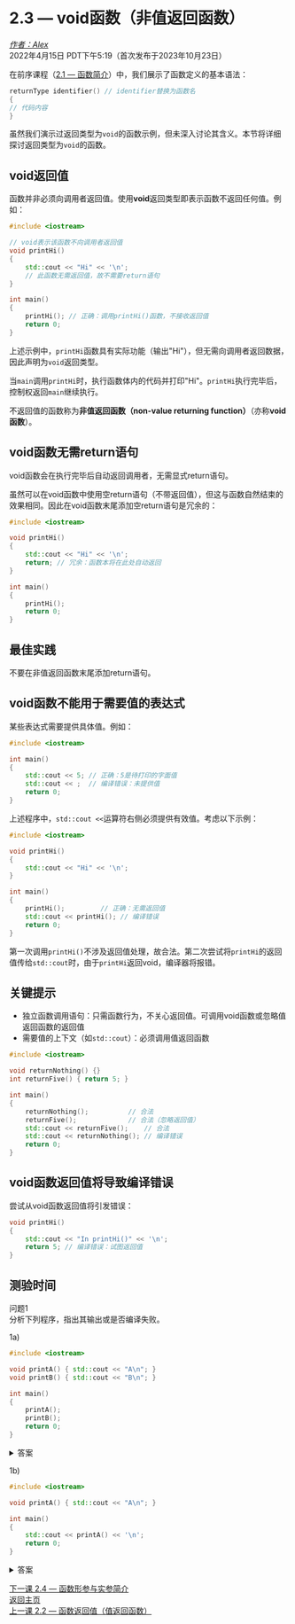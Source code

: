 2.3 — void函数（非值返回函数）
======================================================

[*作者：Alex*](https://www.learncpp.com/author/Alex/ "查看 Alex 的所有文章")  
2022年4月15日 PDT下午5:19（首次发布于2023年10月23日）

在前序课程（[2.1 — 函数简介](Chapter-2/lesson2.1-introduction-to-functions.md)）中，我们展示了函数定义的基本语法：

```cpp
returnType identifier() // identifier替换为函数名
{
// 代码内容
}
```

虽然我们演示过返回类型为`void`的函数示例，但未深入讨论其含义。本节将详细探讨返回类型为`void`的函数。

void返回值
----------------

函数并非必须向调用者返回值。使用**void**返回类型即表示函数不返回任何值。例如：

```cpp
#include <iostream>

// void表示该函数不向调用者返回值
void printHi()
{
    std::cout << "Hi" << '\n';
    // 此函数无需返回值，故不需要return语句
}

int main()
{
    printHi(); // 正确：调用printHi()函数，不接收返回值
    return 0;
}
```

上述示例中，`printHi`函数具有实际功能（输出"Hi"），但无需向调用者返回数据，因此声明为`void`返回类型。

当`main`调用`printHi`时，执行函数体内的代码并打印"Hi"。`printHi`执行完毕后，控制权返回`main`继续执行。

不返回值的函数称为**非值返回函数（non-value returning function）**（亦称**void函数**）。

void函数无需return语句
----------------

void函数会在执行完毕后自动返回调用者，无需显式return语句。

虽然可以在void函数中使用空return语句（不带返回值），但这与函数自然结束的效果相同。因此在void函数末尾添加空return语句是冗余的：

```cpp
#include <iostream>

void printHi()
{
    std::cout << "Hi" << '\n';
    return; // 冗余：函数本将在此处自动返回
}

int main()
{
    printHi();
    return 0;
}
```

最佳实践
----------------

不要在非值返回函数末尾添加return语句。

void函数不能用于需要值的表达式
----------------

某些表达式需要提供具体值。例如：

```cpp
#include <iostream>

int main()
{
    std::cout << 5; // 正确：5是待打印的字面值
    std::cout << ;  // 编译错误：未提供值
    return 0;
}
```

上述程序中，`std::cout <<`运算符右侧必须提供有效值。考虑以下示例：

```cpp
#include <iostream>

void printHi()
{
    std::cout << "Hi" << '\n';
}

int main()
{
    printHi();         // 正确：无需返回值
    std::cout << printHi(); // 编译错误
    return 0;
}
```

第一次调用`printHi()`不涉及返回值处理，故合法。第二次尝试将`printHi`的返回值传给`std::cout`时，由于`printHi`返回void，编译器将报错。

关键提示
----------------

* 独立函数调用语句：只需函数行为，不关心返回值。可调用void函数或忽略值返回函数的返回值
* 需要值的上下文（如`std::cout`）：必须调用值返回函数

```cpp
#include <iostream>

void returnNothing() {}
int returnFive() { return 5; }

int main()
{
    returnNothing();          // 合法
    returnFive();             // 合法（忽略返回值）
    std::cout << returnFive();    // 合法
    std::cout << returnNothing(); // 编译错误
    return 0;
}
```

void函数返回值将导致编译错误
----------------

尝试从void函数返回值将引发错误：

```cpp
void printHi()
{
    std::cout << "In printHi()" << '\n';
    return 5; // 编译错误：试图返回值
}
```

测验时间
----------------

问题1  
分析下列程序，指出其输出或是否编译失败。

1a)

```cpp
#include <iostream>

void printA() { std::cout << "A\n"; }
void printB() { std::cout << "B\n"; }

int main()
{
    printA();
    printB();
    return 0;
}
```

  
<details><summary>答案</summary>程序分两行输出A和B。</details>

1b)

```cpp
#include <iostream>

void printA() { std::cout << "A\n"; }

int main()
{
    std::cout << printA() << '\n';
    return 0;
}
```

  
<details><summary>答案</summary>编译失败。printA()返回void，无法用于std::cout输出。</details>

[下一课 2.4 — 函数形参与实参简介](Chapter-2/lesson2.4-introduction-to-function-parameters-and-arguments.md)  
[返回主页](/)  
[上一课 2.2 — 函数返回值（值返回函数）](Chapter-2/lesson2.2-function-return-values-value-returning-functions.md)